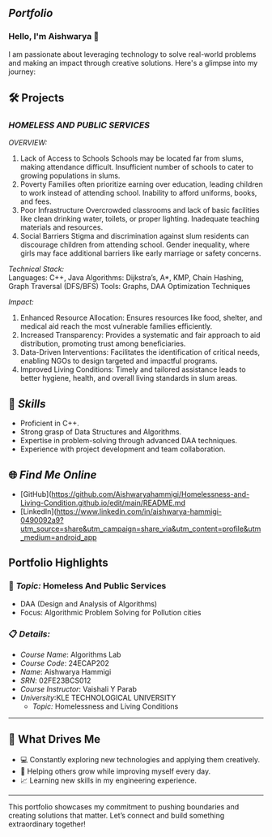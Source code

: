 ## *Portfolio*

### Hello, I'm Aishwarya 👋

I am passionate about leveraging technology to solve real-world problems and making an impact through creative solutions. 
Here's a glimpse into my journey:  


## 🛠 Projects

### *HOMELESS AND PUBLIC SERVICES*  

*OVERVIEW:* 
1. Lack of Access to Schools
Schools may be located far from slums, making attendance difficult.
Insufficient number of schools to cater to growing populations in slums.
2. Poverty
Families often prioritize earning over education, leading children to work instead of attending school.
Inability to afford uniforms, books, and fees.
3. Poor Infrastructure
Overcrowded classrooms and lack of basic facilities like clean drinking water, toilets, or proper lighting.
Inadequate teaching materials and resources.
4. Social Barriers
Stigma and discrimination against slum residents can discourage children from attending school.
Gender inequality, where girls may face additional barriers like early marriage or safety concerns.

*Technical Stack:*  
Languages: C++, Java
Algorithms: Dijkstra’s, A*, KMP, Chain Hashing, Graph Traversal (DFS/BFS)
Tools: Graphs, DAA Optimization Techniques

*Impact:* 
1. Enhanced Resource Allocation:
Ensures resources like food, shelter, and medical aid reach the most vulnerable families efficiently.
2. Increased Transparency:
Provides a systematic and fair approach to aid distribution, promoting trust among beneficiaries.
3. Data-Driven Interventions:
Facilitates the identification of critical needs, enabling NGOs to design targeted and impactful programs.
4. Improved Living Conditions:
Timely and tailored assistance leads to better hygiene, health, and overall living standards in slum areas.
## 🚀 *Skills*  

- Proficient in C++. 
- Strong grasp of Data Structures and Algorithms.  
- Expertise in problem-solving through advanced DAA techniques.  
- Experience with project development and team collaboration.  


## 🌐 *Find Me Online*

- [GitHub](https://github.com/Aishwaryahammigi/Homelessness-and-Living-Condition.github.io/edit/main/README.md
- [LinkedIn](https://www.linkedin.com/in/aishwarya-hammigi-0490092a9?utm_source=share&utm_campaign=share_via&utm_content=profile&utm_medium=android_app
## Portfolio Highlights

### 🎯 *Topic:* Homeless And Public Services

- DAA (Design and Analysis of Algorithms)  
- Focus: Algorithmic Problem Solving for Pollution cities  

### 📋 *Details:*

- *Course Name*: Algorithms Lab 
- *Course Code*: 24ECAP202  
- *Name*: Aishwarya Hammigi
- *SRN*: 02FE23BCS012
- *Course Instructor*: Vaishali Y Parab
- *University*:KLE TECHNOLOGICAL UNIVERSITY
  - *Topic:* Homelessness and Living Conditions
---

## 🎨 What Drives Me  
- 💻 Constantly exploring new technologies and applying them creatively.
- 🤝 Helping others grow while improving myself every day.  
- 📈 Learning new skills in my engineering experience.  

---

This portfolio showcases my commitment to pushing boundaries and creating solutions that matter. 
Let’s connect and build something extraordinary together!

